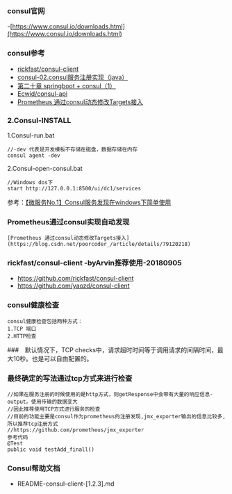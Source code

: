 ### consul官网
-[https://www.consul.io/downloads.html](https://www.consul.io/downloads.html)

### consul参考
-  [rickfast/consul-client](https://github.com/rickfast/consul-client)
-  [consul-02.consul服务注册实现（java）](https://blog.csdn.net/Sukiyou_xixi/article/details/80378391)
-  [第二十章 springboot + consul（1）](https://www.cnblogs.com/java-zhao/p/5527779.html)
-  [Ecwid/consul-api](https://github.com/Ecwid/consul-api)
-  [Prometheus 通过consul动态修改Targets接入](https://blog.csdn.net/poorcoder_/article/details/79120218)

### 2.Consul-INSTALL

1.Consul-run.bat
```
//-dev 代表是开发模板不存储在磁盘，数据存储在内存
consul agent -dev
```
2.Consul-open-consul.bat
```
//Windows dos下
start http://127.0.0.1:8500/ui/dc1/services
```
参考：[【微服务No.1】Consul服务发现在windows下简单使用](https://www.cnblogs.com/yanbigfeg/p/9199590.html)
### Prometheus通过consul实现自动发现
```
[Prometheus 通过consul动态修改Targets接入](https://blog.csdn.net/poorcoder_/article/details/79120218)
```

### rickfast/consul-client -byArvin推荐使用-20180905
- https://github.com/rickfast/consul-client
- https://github.com/yaozd/consul-client

### consul健康检查
```
consul健康检查包括两种方式：
1.TCP 端口
2.HTTP检查

```
###　默认情况下，TCP checks中，请求超时时间等于调用请求的间隔时间，最大10秒。也是可以自由配置的。

### 最终确定的写法通过tcp方式来进行检查
```
//如果在服务注册的时候使用的是http方式，则getResponse中会带有大量的响应信息-output。使用传输的数据变大
//因此推荐使用TCP方式进行服务的检查
//目前的功能主要是consul作为prometheus的注册发现,jmx_exporter输出的信息比较多,所以推荐tcp注册方式
//https://github.com/prometheus/jmx_exporter
参考代码
@Test
public void testAdd_finall()
```
### Consul帮助文档
- README-consul-client-[1.2.3].md